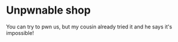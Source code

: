 # Unpwnable shop
You can try to pwn us, but my cousin already tried it and he says it's impossible!
